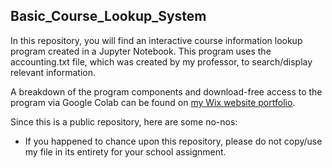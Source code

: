 ## Basic_Course_Lookup_System

In this repository, you will find an interactive course information lookup program created in a Jupyter Notebook. This program uses the accounting.txt file, which was created by my professor, to search/display relevant information.

A breakdown of the program components and download-free access to the program via Google Colab can be found on [my Wix website portfolio](https://kimberlytanyh.wixsite.com/portfolio).

Since this is a public repository, here are some no-nos:
- If you happened to chance upon this repository, please do not copy/use my file in its entirety for your school assignment.

